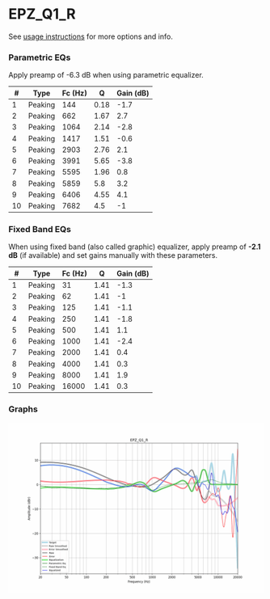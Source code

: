 # EPZ_Q1_R
See [usage instructions](https://github.com/jaakkopasanen/AutoEq#usage) for more options and info.

### Parametric EQs
Apply preamp of -6.3 dB when using parametric equalizer.

|   # | Type    |   Fc (Hz) |    Q |   Gain (dB) |
|-----|---------|-----------|------|-------------|
|   1 | Peaking |       144 | 0.18 |        -1.7 |
|   2 | Peaking |       662 | 1.67 |         2.7 |
|   3 | Peaking |      1064 | 2.14 |        -2.8 |
|   4 | Peaking |      1417 | 1.51 |        -0.6 |
|   5 | Peaking |      2903 | 2.76 |         2.1 |
|   6 | Peaking |      3991 | 5.65 |        -3.8 |
|   7 | Peaking |      5595 | 1.96 |         0.8 |
|   8 | Peaking |      5859 | 5.8  |         3.2 |
|   9 | Peaking |      6406 | 4.55 |         4.1 |
|  10 | Peaking |      7682 | 4.5  |        -1   |

### Fixed Band EQs
When using fixed band (also called graphic) equalizer, apply preamp of **-2.1 dB** (if available) and set gains manually with these parameters.

|   # | Type    |   Fc (Hz) |    Q |   Gain (dB) |
|-----|---------|-----------|------|-------------|
|   1 | Peaking |        31 | 1.41 |        -1.3 |
|   2 | Peaking |        62 | 1.41 |        -1   |
|   3 | Peaking |       125 | 1.41 |        -1.1 |
|   4 | Peaking |       250 | 1.41 |        -1.8 |
|   5 | Peaking |       500 | 1.41 |         1.1 |
|   6 | Peaking |      1000 | 1.41 |        -2.4 |
|   7 | Peaking |      2000 | 1.41 |         0.4 |
|   8 | Peaking |      4000 | 1.41 |         0.3 |
|   9 | Peaking |      8000 | 1.41 |         1.9 |
|  10 | Peaking |     16000 | 1.41 |         0.3 |

### Graphs
![](./EPZ_Q1_R.png)
